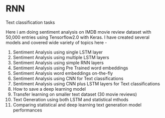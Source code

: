 # RNN
Text classification tasks 

Here i am doing sentiment analysis on IMDB movie review dataset with 50,000 entries using Tensorflow2.0 with Keras. 
I have created several models and covered wide variety of topics here - 
1. Sentiment Analysis using single LSTM layer
2. Sentiment Analysis using multiple LSTM layers
3. Sentiment Analysis using simple RNN layers
4. Sentiment Analysis using Pre Trained word embeddings
5. Sentiment Analysis word embeddings on-the-fly
6. Sentiment Analysis using CNN for Text classifications
7. Sentiment Analysis using CNN plus LSTM layers for Text classifications
8. How to save a deep learning model 
9. Transfer learning on smaller text dataset (30 movie reviews)
10. Text Generation using both LSTM and statistical mthods
11. Comparing statistical and deep learning text generation model performances 
